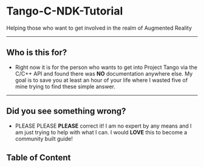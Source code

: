 # Tango-C-NDK-Tutorial
Helping those who want to get involved in the realm of Augmented Reality

------

## Who is this for?
* Right now it is for the person who wants to get into Project Tango via the C/C++ API and found there was **NO** documentation anywhere else. My goal is to save you at least an hour of your life where I wasted five of mine trying to find these simple answer.

------

## Did you see something wrong?
* PLEASE PLEASE **PLEASE** correct it! I am no expert by any means and I am just trying to help with what I can. I would **LOVE** this to become a community built guide!

## Table of Content
